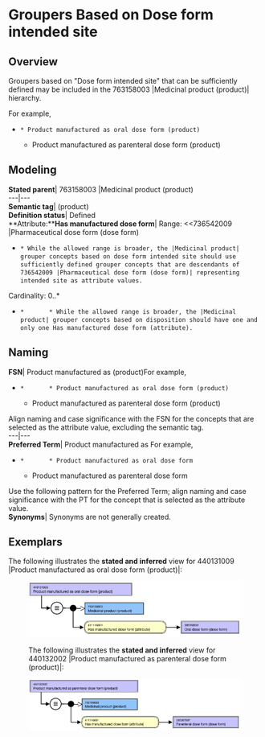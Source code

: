 # Groupers Based on Dose form intended site

## Overview

Groupers based on "Dose form intended site" that can be sufficiently defined may be included in the 763158003 |Medicinal product (product)| hierarchy.

For example,

  *     * Product manufactured as oral dose form (product)
    * Product manufactured as parenteral dose form (product)

## Modeling

**Stated parent**|  763158003 |Medicinal product (product)  
---|---  
**Semantic tag**| (product)  
**Definition status**|  Defined  
**Attribute:****Has manufactured dose form**|  Range: <<736542009 |Pharmaceutical dose form (dose form)

  *     * While the allowed range is broader, the |Medicinal product| grouper concepts based on dose form intended site should use sufficiently defined grouper concepts that are descendants of 736542009 |Pharmaceutical dose form (dose form)| representing intended site as attribute values.  
  

Cardinality: 0..*

  *     *       * While the allowed range is broader, the |Medicinal product| grouper concepts based on disposition should have one and only one Has manufactured dose form (attribute).

  
  
## Naming

**FSN**|  Product manufactured as <Manufactured dose form FSN> (product)For example,

  *     *       * Product manufactured as oral dose form (product)
      * Product manufactured as parenteral dose form (product)

Align naming and case significance with the FSN for the concepts that are selected as the attribute value, excluding the semantic tag.  
---|---  
**Preferred Term**|  Product manufactured as <Manufactured dose form PT>For example,

  *     *       * Product manufactured as oral dose form
      * Product manufactured as parenteral dose form

Use the following pattern for the Preferred Term; align naming and case significance with the PT for the concept that is selected as the attribute value.   
**Synonyms**|  Synonyms are not generally created.  
  
## Exemplars

The following illustrates the **stated and inferred** view for 440131009 |Product manufactured as oral dose form (product)|:

<figure><img src="images/174690978.png" alt="" title=""><figcaption><p>The following illustrates the <strong>stated and inferred</strong> view for 440132002 |Product manufactured as parenteral dose form (product)|:</p></figcaption></figure>

<figure><img src="images/174690977.png" alt="" title=""></figure>

  

  

